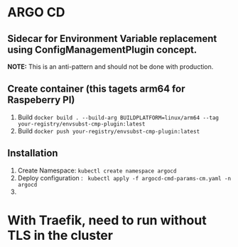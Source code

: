 # ARGO CD

## Sidecar for Environment Variable replacement using ConfigManagementPlugin concept.
**NOTE:** This is an anti-pattern and should not be done with production.

## Create container (this tagets arm64 for Raspeberry PI)
1. Build ```docker build . --build-arg BUILDPLATFORM=linux/arm64 --tag your-registry/envsubst-cmp-plugin:latest```
2. Build ```docker push your-registry/envsubst-cmp-plugin:latest```




## Installation
1. Create Namespace: ```kubectl create namespace argocd```
2. Deploy configuration : ``` kubectl apply -f argocd-cmd-params-cm.yaml -n argocd```
3. 


# With Traefik, need to run without TLS in the cluster
